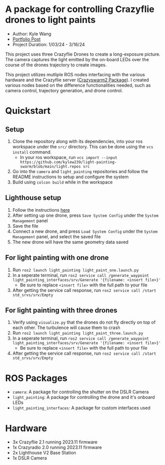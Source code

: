 # A package for controlling Crazyflie drones to light paints
- Author: Kyle Wang
- [Portfolio Post](https://kylew239.github.io/in_progress/crazyflie/)
- Project Duration: 1/03/24 - 3/16/24

This project uses three Crazyflie Drones to create a long-exposure picture. The camera captures the light emitted by the on-board LEDs over the course of the drones trajectory to create images.

This project utilizes mutliple ROS nodes interfacing with the various hardware and the Crazyflie server ([Crazyswarm2 Package](https://imrclab.github.io/crazyswarm2/)). I created various nodes based on the difference functionalities needed, such as camera control, trajectory generation, and drone control.

# Quickstart
## Setup
1. Clone the repository along with its dependencies, into your ros workspace under the `src/` directory. This can be done using the `vcs install` command.
    * In your ros workspace, run `vcs import --input https://github.com/kylew239/light-painting-swarm/blob/main/light.repos src`
2. Go into the `camera` and `light_painting` repositories and follow the README instructions to setup and configure the system
3. Build using `colcon build` while in the workspace

## Lighthouse setup
1. Follow the instructions [here](https://www.bitcraze.io/documentation/tutorials/getting-started-with-lighthouse/)
2. After setting up one drone, press `Save System Config` under the `System Management` panel
3. Save the file
4. Connect a new drone, and press `Load System Config` under the `System Management` panel, and select the saved file
5. The new drone will have the same geometry data saved


## For light painting with one drone
1. Run `ros2 launch light_painting light_paint_one.launch.py`
2. In a seperate terminal, run `ros2 service call /generate_waypoint light_painting_interfaces/srv/Generate '{filename: <insert file>}'`
    * Be sure to replace `<insert file>` with the full path to your file
3. After getting the service call response, run `ros2 service call /start std_srvs/srv/Empty`

## For light painting with three drones
1. Verify using `visualize.py` that the drones do not fly directly on top of each other. The turbulence will cause them to crash
2. Run `ros2 launch light_painting light_paint_three.launch.py`
3. In a seperate terminal, run `ros2 service call /generate_waypoint light_painting_interfaces/srv/Generate '{filename: <insert file>}'`
    * Be sure to replace `<insert file>` with the full path to your file
4. After getting the service call response, run `ros2 service call /start std_srvs/srv/Empty`

# ROS Packages
- `camera`: A package for controlling the shutter on the DSLR Camera
- `light_painting`: A package for controlling the drone and it's onboard LEDs
- `light_painting_interfaces`: A package for custom interfaces used

# Hardware
* 3x Crazyflie 2.1 running 2023.11 firmware
* 1x Crazyradio 2.0 running 2023.11 firmware
* 2x Lighthouse V2 Base Station
* 1x DSLR Camera 
